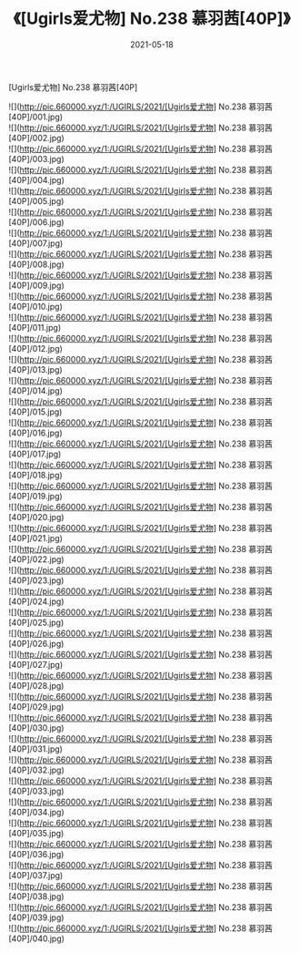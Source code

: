 ﻿---
layout: post
title:  《[Ugirls爱尤物] No.238 慕羽茜[40P]》
date:   2021-05-18
img: http://pic.660000.xyz/1:/UGIRLS/2021/[Ugirls爱尤物] No.238 慕羽茜[40P]/000.jpg
categories: [美女, 清纯, 唯美]
---

[Ugirls爱尤物] No.238 慕羽茜[40P]

  ![](http://pic.660000.xyz/1:/UGIRLS/2021/[Ugirls爱尤物] No.238 慕羽茜[40P]/001.jpg) <br> ![](http://pic.660000.xyz/1:/UGIRLS/2021/[Ugirls爱尤物] No.238 慕羽茜[40P]/002.jpg) <br> ![](http://pic.660000.xyz/1:/UGIRLS/2021/[Ugirls爱尤物] No.238 慕羽茜[40P]/003.jpg) <br> ![](http://pic.660000.xyz/1:/UGIRLS/2021/[Ugirls爱尤物] No.238 慕羽茜[40P]/004.jpg) <br> ![](http://pic.660000.xyz/1:/UGIRLS/2021/[Ugirls爱尤物] No.238 慕羽茜[40P]/005.jpg) <br> ![](http://pic.660000.xyz/1:/UGIRLS/2021/[Ugirls爱尤物] No.238 慕羽茜[40P]/006.jpg) <br> ![](http://pic.660000.xyz/1:/UGIRLS/2021/[Ugirls爱尤物] No.238 慕羽茜[40P]/007.jpg) <br> ![](http://pic.660000.xyz/1:/UGIRLS/2021/[Ugirls爱尤物] No.238 慕羽茜[40P]/008.jpg) <br> ![](http://pic.660000.xyz/1:/UGIRLS/2021/[Ugirls爱尤物] No.238 慕羽茜[40P]/009.jpg) <br> ![](http://pic.660000.xyz/1:/UGIRLS/2021/[Ugirls爱尤物] No.238 慕羽茜[40P]/010.jpg) <br> ![](http://pic.660000.xyz/1:/UGIRLS/2021/[Ugirls爱尤物] No.238 慕羽茜[40P]/011.jpg) <br> ![](http://pic.660000.xyz/1:/UGIRLS/2021/[Ugirls爱尤物] No.238 慕羽茜[40P]/012.jpg) <br> ![](http://pic.660000.xyz/1:/UGIRLS/2021/[Ugirls爱尤物] No.238 慕羽茜[40P]/013.jpg) <br> ![](http://pic.660000.xyz/1:/UGIRLS/2021/[Ugirls爱尤物] No.238 慕羽茜[40P]/014.jpg) <br> ![](http://pic.660000.xyz/1:/UGIRLS/2021/[Ugirls爱尤物] No.238 慕羽茜[40P]/015.jpg) <br> ![](http://pic.660000.xyz/1:/UGIRLS/2021/[Ugirls爱尤物] No.238 慕羽茜[40P]/016.jpg) <br> ![](http://pic.660000.xyz/1:/UGIRLS/2021/[Ugirls爱尤物] No.238 慕羽茜[40P]/017.jpg) <br> ![](http://pic.660000.xyz/1:/UGIRLS/2021/[Ugirls爱尤物] No.238 慕羽茜[40P]/018.jpg) <br> ![](http://pic.660000.xyz/1:/UGIRLS/2021/[Ugirls爱尤物] No.238 慕羽茜[40P]/019.jpg) <br> ![](http://pic.660000.xyz/1:/UGIRLS/2021/[Ugirls爱尤物] No.238 慕羽茜[40P]/020.jpg) <br> ![](http://pic.660000.xyz/1:/UGIRLS/2021/[Ugirls爱尤物] No.238 慕羽茜[40P]/021.jpg) <br> ![](http://pic.660000.xyz/1:/UGIRLS/2021/[Ugirls爱尤物] No.238 慕羽茜[40P]/022.jpg) <br> ![](http://pic.660000.xyz/1:/UGIRLS/2021/[Ugirls爱尤物] No.238 慕羽茜[40P]/023.jpg) <br> ![](http://pic.660000.xyz/1:/UGIRLS/2021/[Ugirls爱尤物] No.238 慕羽茜[40P]/024.jpg) <br> ![](http://pic.660000.xyz/1:/UGIRLS/2021/[Ugirls爱尤物] No.238 慕羽茜[40P]/025.jpg) <br> ![](http://pic.660000.xyz/1:/UGIRLS/2021/[Ugirls爱尤物] No.238 慕羽茜[40P]/026.jpg) <br> ![](http://pic.660000.xyz/1:/UGIRLS/2021/[Ugirls爱尤物] No.238 慕羽茜[40P]/027.jpg) <br> ![](http://pic.660000.xyz/1:/UGIRLS/2021/[Ugirls爱尤物] No.238 慕羽茜[40P]/028.jpg) <br> ![](http://pic.660000.xyz/1:/UGIRLS/2021/[Ugirls爱尤物] No.238 慕羽茜[40P]/029.jpg) <br> ![](http://pic.660000.xyz/1:/UGIRLS/2021/[Ugirls爱尤物] No.238 慕羽茜[40P]/030.jpg) <br> ![](http://pic.660000.xyz/1:/UGIRLS/2021/[Ugirls爱尤物] No.238 慕羽茜[40P]/031.jpg) <br> ![](http://pic.660000.xyz/1:/UGIRLS/2021/[Ugirls爱尤物] No.238 慕羽茜[40P]/032.jpg) <br> ![](http://pic.660000.xyz/1:/UGIRLS/2021/[Ugirls爱尤物] No.238 慕羽茜[40P]/033.jpg) <br> ![](http://pic.660000.xyz/1:/UGIRLS/2021/[Ugirls爱尤物] No.238 慕羽茜[40P]/034.jpg) <br> ![](http://pic.660000.xyz/1:/UGIRLS/2021/[Ugirls爱尤物] No.238 慕羽茜[40P]/035.jpg) <br> ![](http://pic.660000.xyz/1:/UGIRLS/2021/[Ugirls爱尤物] No.238 慕羽茜[40P]/036.jpg) <br> ![](http://pic.660000.xyz/1:/UGIRLS/2021/[Ugirls爱尤物] No.238 慕羽茜[40P]/037.jpg) <br> ![](http://pic.660000.xyz/1:/UGIRLS/2021/[Ugirls爱尤物] No.238 慕羽茜[40P]/038.jpg) <br> ![](http://pic.660000.xyz/1:/UGIRLS/2021/[Ugirls爱尤物] No.238 慕羽茜[40P]/039.jpg) <br> ![](http://pic.660000.xyz/1:/UGIRLS/2021/[Ugirls爱尤物] No.238 慕羽茜[40P]/040.jpg) <br>